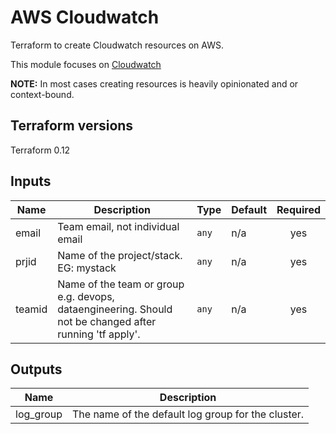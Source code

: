 # AWS Cloudwatch

Terraform to create Cloudwatch resources on AWS.

This module focuses on [Cloudwatch](https://aws.amazon.com/cloudwatch/)

**NOTE:** In most cases creating resources is heavily opinionated and or context-bound.

## Terraform versions

Terraform 0.12 

## Inputs

| Name | Description | Type | Default | Required |
|------|-------------|------|---------|:--------:|
| email | Team email, not individual email | `any` | n/a | yes |
| prjid | Name of the project/stack.  EG: mystack | `any` | n/a | yes |
| teamid | Name of the team or group e.g. devops, dataengineering. Should not be changed after running 'tf apply'. | `any` | n/a | yes |

## Outputs

| Name | Description |
|------|-------------|
| log\_group | The name of the default log group for the cluster. |

